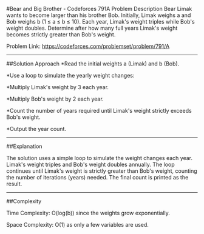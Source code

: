 #Bear and Big Brother - Codeforces 791A
Problem Description
Bear Limak wants to become larger than his brother Bob. Initially, Limak weighs a and Bob weighs b (1 ≤ a ≤ b ≤ 10). Each year, Limak's weight triples while Bob's weight doubles. Determine after how many full years Limak's weight becomes strictly greater than Bob's weight.

Problem Link: https://codeforces.com/problemset/problem/791/A

-----

##Solution Approach
*Read the initial weights a (Limak) and b (Bob).

*Use a loop to simulate the yearly weight changes:

*Multiply Limak's weight by 3 each year.

*Multiply Bob's weight by 2 each year.

*Count the number of years required until Limak's weight strictly exceeds Bob's weight.

*Output the year count.

------


##Explanation

The solution uses a simple loop to simulate the weight changes each year. 
Limak's weight triples and Bob's weight doubles annually. 
The loop continues until Limak's weight is strictly greater than Bob's weight,
counting the number of iterations (years) needed. The final count is printed as the result.


------
##Complexity

Time Complexity: O(log(b)) since the weights grow exponentially.

Space Complexity: O(1) as only a few variables are used.
